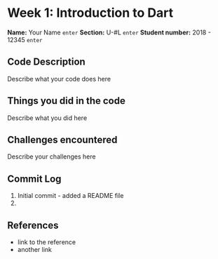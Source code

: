 # Week 1: Introduction to Dart

**Name:** Your Name `enter`
**Section:** U-#L `enter`
**Student number:** 2018 - 12345 `enter`

## Code Description

Describe what your code does here

## Things you did in the code

Describe what you did here

## Challenges encountered

Describe your challenges here

## Commit Log

1. Initial commit - added a README file
2.

## References

- link to the reference
- another link
